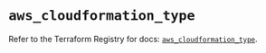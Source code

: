 # `aws_cloudformation_type`

Refer to the Terraform Registry for docs: [`aws_cloudformation_type`](https://registry.terraform.io/providers/hashicorp/aws/5.83.0/docs/resources/cloudformation_type).
